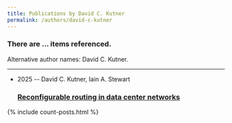 ```yaml
---
title: Publications by David C. Kutner
permalink: /authors/david-c-kutner
---
```


<h3 id="number-posts">There are ... items referenced.</h3>
<p id='info-authors'>Alternative author names: David C. Kutner.</p>
<hr />
<ul class="post-list">
<li><span class='post-meta'>2025 -- David C. Kutner, Iain A. Stewart</span><h3><a class='post-link' href="{{ site.baseurl }}/reconfigurable-routing-in-data-center-networks">Reconfigurable routing in data center networks</a></h3></li>

</ul>
{% include count-posts.html %}
